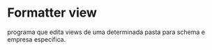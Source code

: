 <h1>Formatter view</h1>
<p>
    programa que edita views de uma determinada pasta para schema e empresa especifica.
</p>